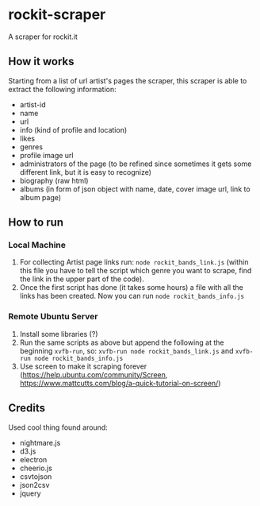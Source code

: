 # rockit-scraper
A scraper for rockit.it

## How it works
Starting from a list of url artist's pages the scraper, this scraper is able to extract the following information:
- artist-id
- name
- url
- info (kind of profile and location)
- likes
- genres
- profile image url
- administrators of the page (to be refined since sometimes it gets some different link, but it is easy to recognize)
- biography (raw html)
- albums (in form of json object with name, date, cover image url, link to album page)

## How to run

### Local Machine
1. For collecting Artist page links run: `node rockit_bands_link.js` (within this file you have to tell the script which genre you want to scrape, find the link in the upper part of the code).
2. Once the first script has done (it takes some hours) a file with all the links has been created. Now you can run `node rockit_bands_info.js`

### Remote Ubuntu Server
1. Install some libraries (?)
2. Run the same scripts as above but append the following at the beginning `xvfb-run`, so: `xvfb-run node rockit_bands_link.js` and `xvfb-run node rockit_bands_info.js`
3. Use screen to make it scraping forever (https://help.ubuntu.com/community/Screen, https://www.mattcutts.com/blog/a-quick-tutorial-on-screen/)

## Credits
Used cool thing found around:
- nightmare.js
- d3.js
- electron
- cheerio.js
- csvtojson
- json2csv
- jquery